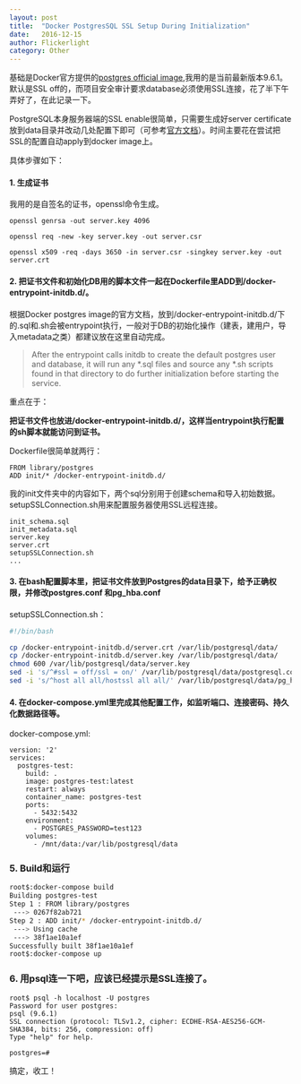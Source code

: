 ```yaml
---
layout: post
title:  "Docker PostgresSQL SSL Setup During Initialization"
date:   2016-12-15
author: Flickerlight
category: Other
---
```



基础是Docker官方提供的[postgres official image](https://hub.docker.com/_/postgres/),我用的是当前最新版本9.6.1。默认是SSL off的，而项目安全审计要求database必须使用SSL连接，花了半下午弄好了，在此记录一下。

PostgreSQL本身服务器端的SSL enable很简单，只需要生成好server certificate 放到data目录并改动几处配置下即可（可参考[官方文档](https://www.postgresql.org/docs/9.1/static/ssl-tcp.html)）。时间主要花在尝试把SSL的配置自动apply到docker image上。

具体步骤如下：

#### 1. 生成证书

我用的是自签名的证书，openssl命令生成。

```
openssl genrsa -out server.key 4096

openssl req -new -key server.key -out server.csr

openssl x509 -req -days 3650 -in server.csr -singkey server.key -out server.crt

```

#### 2. 把证书文件和初始化DB用的脚本文件一起在Dockerfile里ADD到/docker-entrypoint-initdb.d/。

根据Docker postgres image的官方文档，放到/docker-entrypoint-initdb.d/下的.sql和.sh会被entrypoint执行，一般对于DB的初始化操作（建表，建用户，导入metadata之类）都建议放在这里自动完成。

>After the entrypoint calls initdb to create the default postgres user and database, it will run any *.sql files and source any *.sh scripts found in that directory to do further initialization before starting the service.

重点在于：

**把证书文件也放进/docker-entrypoint-initdb.d/，这样当entrypoint执行配置的sh脚本就能访问到证书。**

Dockerfile很简单就两行：

```
FROM library/postgres
ADD init/* /docker-entrypoint-initdb.d/
```

我的init文件夹中的内容如下，两个sql分别用于创建schema和导入初始数据。setupSSLConnection.sh用来配置服务器使用SSL远程连接。

```
init_schema.sql
init_metadata.sql
server.key
server.crt
setupSSLConnection.sh
...

```


#### 3. 在bash配置脚本里，把证书文件放到Postgres的data目录下，给予正确权限，并修改postgres.conf 和pg_hba.conf

setupSSLConnection.sh：

```bash
#!/bin/bash

cp /docker-entrypoint-initdb.d/server.crt /var/lib/postgresql/data/
cp /docker-entrypoint-initdb.d/server.key /var/lib/postgresql/data/
chmod 600 /var/lib/postgresql/data/server.key
sed -i 's/^#ssl = off/ssl = on/' /var/lib/postgresql/data/postgresql.conf
sed -i 's/^host all all/hostssl all all/' /var/lib/postgresql/data/pg_hba.conf
```


#### 4. 在docker-compose.yml里完成其他配置工作，如监听端口、连接密码、持久化数据路径等。

docker-compose.yml:

```
version: '2'
services:
  postgres-test:
    build: .
    image: postgres-test:latest
    restart: always
    container_name: postgres-test
    ports:
      - 5432:5432
    environment:
      - POSTGRES_PASSWORD=test123
    volumes:
      - /mnt/data:/var/lib/postgresql/data
```

### 5. Build和运行

```bash
root$:docker-compose build
Building postgres-test
Step 1 : FROM library/postgres
 ---> 0267f82ab721
Step 2 : ADD init/* /docker-entrypoint-initdb.d/
 ---> Using cache
 ---> 38f1ae10a1ef
Successfully built 38f1ae10a1ef
root$:docker-compose up
```

### 6. 用psql连一下吧，应该已经提示是SSL连接了。

```
root$ psql -h localhost -U postgres
Password for user postgres: 
psql (9.6.1)
SSL connection (protocol: TLSv1.2, cipher: ECDHE-RSA-AES256-GCM-SHA384, bits: 256, compression: off)
Type "help" for help.

postgres=# 

```

搞定，收工！